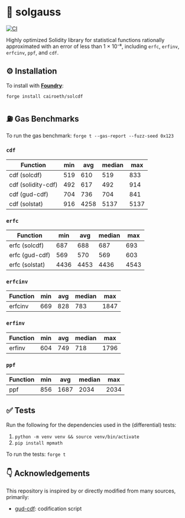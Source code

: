 # 🔎 solgauss

[![CI][ci-badge]][ci-url]

Highly optimized Solidity library for statistical functions rationally approximated with an error of less than 1 × 10⁻⁸, including `erfc`, `erfinv`, `erfcinv`, `ppf`, and `cdf`.

## ⚙️ Installation

To install with [**Foundry**](https://github.com/foundry-rs/foundry):

```sh
forge install cairoeth/solcdf
```

## ⛽ Gas Benchmarks

To run the gas benchmark: `forge t --gas-report --fuzz-seed 0x123`

### `cdf`

| Function           |  min |  avg | median |  max |
|--------------------|------|------|--------|------|
| cdf (solcdf)       |  519 |  610 |    519 |  833 |
| cdf (solidity-cdf) |  492 |  617 |    492 |  914 |
| cdf (gud-cdf)      |  704 |  736 |    704 |  841 |
| cdf (solstat)      |  916 | 4258 |   5137 | 5137 |

### `erfc`

| Function        |  min |  avg | median |  max |
|-----------------|------|------|--------|------|
| erfc (solcdf)   |  687 |  688 |    687 |  693 |
| erfc (gud-cdf)  |  569 |  570 |    569 |  603 |
| erfc (solstat)  | 4436 | 4453 |   4436 | 4543 |

### `erfcinv`

| Function |  min |  avg | median |  max |
|----------|------|------|--------|------|
| erfcinv  |  669 |  828 |    783 | 1847 |

### `erfinv`

| Function |  min |  avg | median |  max |
|----------|------|------|--------|------|
| erfinv   |  604 |  749 |    718 | 1796 |

### `ppf`

| Function |  min |  avg | median |  max |
|----------|------|------|--------|------|
| ppf      |  856 | 1687 |   2034 | 2034 |

## ✅ Tests

Run the following for the dependencies used in the (differential) tests:

1. `python -m venv venv && source venv/bin/activate`
2. `pip install mpmath`

To run the tests: `forge t`

## 👇 Acknowledgements

This repository is inspired by or directly modified from many sources, primarily:

- [gud-cdf](https://github.com/Philogy/gud-cdf): codification script

[ci-badge]: https://github.com/cairoeth/solgauss/actions/workflows/test.yml/badge.svg
[ci-url]: https://github.com/cairoeth/solgauss/actions/workflows/test.yml
